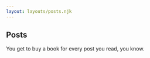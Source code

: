 ```yaml
---
layout: layouts/posts.njk
---
```


## Posts

You get to buy a book for every post you read, you know.